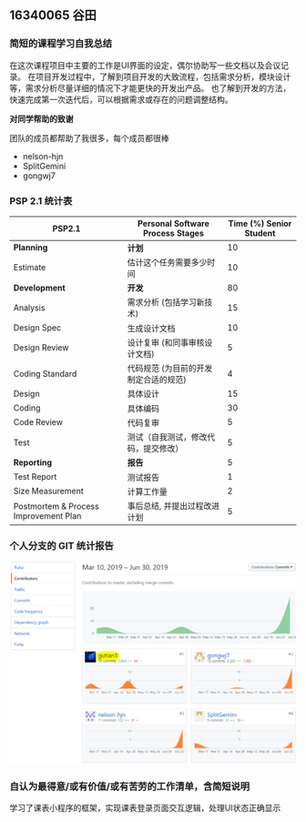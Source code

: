 ## 16340065	谷田

### 简短的课程学习自我总结

在这次课程项目中主要的工作是UI界面的设定，偶尔协助写一些文档以及会议记录。 在项目开发过程中，了解到项目开发的大致流程，包括需求分析，模块设计等，需求分析尽量详细的情况下才能更快的开发出产品。 也了解到开发的方法，快速完成第一次迭代后，可以根据需求或存在的问题调整结构。

**对同学帮助的致谢**

团队的成员都帮助了我很多，每个成员都很棒

- nelson-hjn
- SplitGemini
- gongwj7

### PSP 2.1 统计表

| PSP2.1                                | Personal Software Process Stages      | Time (%) Senior Student |
| ------------------------------------- | ------------------------------------- | ----------------------- |
| **Planning**                          | **计划**                              | 10                      |
| Estimate                              | 估计这个任务需要多少时间              | 10                      |
| **Development**                       | **开发**                              | 80                      |
| Analysis                              | 需求分析 (包括学习新技术)             | 15                      |
| Design Spec                           | 生成设计文档                          | 10                      |
| Design Review                         | 设计复审 (和同事审核设计文档)         | 5                       |
| Coding Standard                       | 代码规范 (为目前的开发制定合适的规范) | 4                       |
| Design                                | 具体设计                              | 15                      |
| Coding                                | 具体编码                              | 30                      |
| Code Review                           | 代码复审                              | 5                       |
| Test                                  | 测试（自我测试，修改代码，提交修改）  | 5                       |
| **Reporting**                         | **报告**                              | 5                       |
| Test Report                           | 测试报告                              | 1                       |
| Size Measurement                      | 计算工作量                            | 2                       |
| Postmortem & Process Improvement Plan | 事后总结, 并提出过程改进计划          | 5                       |

### 个人分支的 GIT 统计报告

![1561884722857](assets/1561884722857.png)

### 自认为最得意/或有价值/或有苦劳的工作清单，含简短说明

学习了课表小程序的框架，实现课表登录页面交互逻辑，处理UI状态正确显示